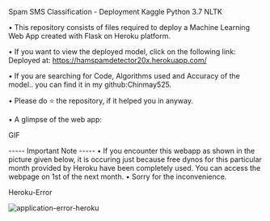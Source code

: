 Spam SMS Classification - Deployment
Kaggle Python 3.7 NLTK

• This repository consists of files required to deploy a Machine Learning Web App created with Flask on Heroku platform.

• If you want to view the deployed model, click on the following link:
Deployed at: https://hamspamdetector20x.herokuapp.com/

• If you are searching for Code, Algorithms used and Accuracy of the model.. you can find it in my github:Chinmay525.

• Please do ⭐ the repository, if it helped you in anyway.

• A glimpse of the web app:

GIF

----- Important Note -----
• If you encounter this webapp as shown in the picture given below, it is occuring just because free dynos for this particular month provided by Heroku have been completely used. You can access the webpage on 1st of the next month.
• Sorry for the inconvenience.

Heroku-Error

![application-error-heroku](https://user-images.githubusercontent.com/89455544/134637170-0fdc6230-213f-4d0d-a334-0edf93453439.png)
